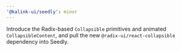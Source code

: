 ```yaml
---
'@kalink-ui/seedly': minor
---
```


Introduce the Radix-based `Collapsible` primitives and animated `CollapsibleContent`, and pull the new `@radix-ui/react-collapsible` dependency into Seedly.
